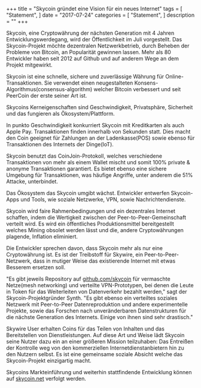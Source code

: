 +++
title = "Skycoin gründet eine Vision für ein neues Internet"
tags = [
    "Statement",
]
date = "2017-07-24"
categories = [
    "Statement",
]
description = ""
+++

Skycoin, eine Cryptowährung der nächsten Generation mit 4 Jahren Entwicklungswerdegang, wird der Öffentlichkeit im Juli vorgestellt. Das Skycoin-Projekt möchte dezentralen Netzwerkbetrieb, durch Beheben der Probleme von Bitcoin, an Popularität gewinnen lassen. Mehr als 80 Entwickler haben seit 2012 auf Github und auf anderem Wege an dem Projekt mitgewirkt.

Skycoin ist eine schnelle, sichere und zuverlässige Währung für Online-Transaktionen. Sie verwendet einen neugestalteten Konsens-Algorithmus(consensus-algorithm) welcher Bitcoin verbessert und seit PeerCoin der erste seiner Art ist.

Skycoins Kerneigenschaften sind Geschwindigkeit, Privatsphäre, Sicherheit und das fungieren als Ökosystem/Plattform.

In punkto Geschwindigkeit konkurriert Skycoin mit Kreditkarten als auch Apple Pay. Transaktionen finden innerhalb von Sekunden statt. Dies macht den Coin geeignet für Zahlungen an der Ladenkasse(POS) sowie ebenso für Transaktionen des Internets der Dinge(IoT). 

Skycoin benutzt das CoinJoin-Protokoll, welches verschiedene Transaktionen von mehr als einem Wallet mischt und somit 100% private & anonyme Transaktionen garantiert. Es bietet ebenso eine sichere Umgebung für Transaktionen, was häufige Angriffe, unter anderem die 51% Attacke, unterbindet.

Das Ökosystem das Skycoin umgibt wächst. Entwickler entwerfen Skycoin-Apps und Tools, wie soziale Netzwerke, VPN, sowie Nachrichtendienste.

Skycoin wird faire Rahmenbedingungen und ein dezentrales Internet schaffen, indem die Wertigkeit zwischen der Peer-to-Peer-Gemeinschaft verteilt wird. Es wird ein öffentliches Produktionsmittel bereitgestellt welches Mining obsolet werden lässt und die, andere Cryptowährungen plagende, Inflation eliminiert.

Die Entwickler sprechen davon, dass Skycoin mehr als nur eine Cryptowährung ist. Es ist der Treibstoff für Skywire, ein Peer-to-Peer-Netzwerk, dass in mutiger Weise das existierende Internet mit etwas Besserem ersetzen soll. 

"Es gibt jeweils Repository auf [github.com/skycoin](https://github.com/skycoin) für vermaschte Netze(mesh networking) und verteilte VPN-Prototypen, bei denen die Leute in Token für das Weiterleiten von Datenverkehr bezahlt werden," sagt der Skycoin-Projektgründer Synth. "Es gibt ebenso ein verteiltes soziales Netzwerk mit Peer-to-Peer Datenreproduktion und andere experimentelle Projekte, sowie das Forschen nach unveränderbaren Datenstrukturen für die nächste Generation des Internets. Einige von ihnen sind sehr drastisch."

Skywire User erhalten Coins für das Teilen von Inhalten und das Bereitstellen von Dienstleistungen. Auf diese Art und Weise lädt Skycoin seine Nutzer dazu ein an einer größeren Mission teilzuhaben: Das Entreißen der Kontrolle weg von den kommerziellen Internetdienstanbietern hin zu den Nutzern selbst. Es ist eine gemeinsame soziale Absicht welche das Skycoin-Projekt einzigartig macht.

Skycoins Markteinführung und weiterhin stattfindende Entwicklung können auf [skycoin.net](https://www.skycoin.net) verfolgt werden.

